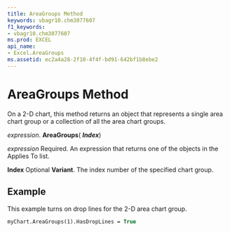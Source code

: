```yaml
---
title: AreaGroups Method
keywords: vbagr10.chm3077607
f1_keywords:
- vbagr10.chm3077607
ms.prod: EXCEL
api_name:
- Excel.AreaGroups
ms.assetid: ec2a4a28-2f10-4f4f-bd91-642bf1b8ebe2
---
```



# AreaGroups Method

On a 2-D chart, this method returns an object that represents a single area chart group or a collection of all the area chart groups.

 _expression_. **AreaGroups**( **_Index_**)

 _expression_ Required. An expression that returns one of the objects in the Applies To list.

 **Index** Optional **Variant**. The index number of the specified chart group.

## Example

This example turns on drop lines for the 2-D area chart group.


```vb
myChart.AreaGroups(1).HasDropLines = True
```


